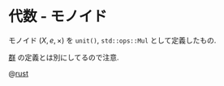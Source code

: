 # 代数 - モノイド

モノイド
$(X, e, \times)$
を
`unit()`, `std::ops::Mul`
として定義したもの.

[群](algebra.group.html) の定義とは別にしてるので注意.

@[rust](algebra.monoid.rs)
